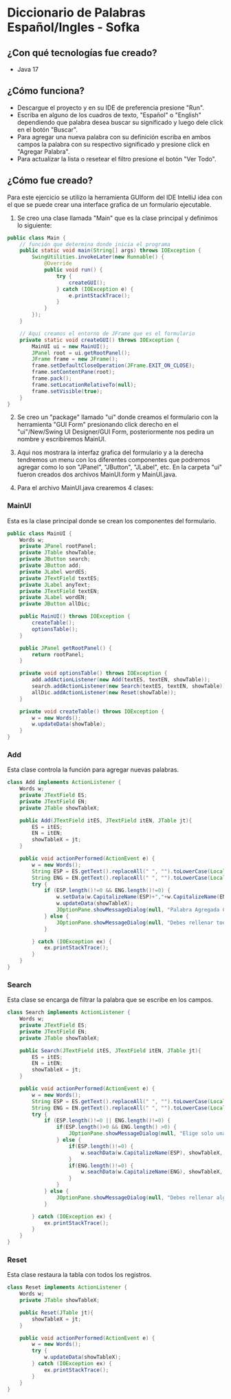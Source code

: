 # Diccionario de Palabras Español/Ingles - Sofka

## ¿Con qué tecnologías fue creado?
* Java 17

## ¿Cómo funciona?
* Descargue el proyecto y en su IDE de preferencia presione "Run".
* Escriba en alguno de los cuadros de texto, "Español" o "English" dependiendo que palabra desea buscar su significado y luego dele click en el botón "Buscar".
* Para agregar una nueva palabra con su definición escriba en ambos campos la palabra con su respectivo significado y presione click en "Agregar Palabra".
* Para actualizar la lista o resetear el filtro presione el botón "Ver Todo".

## ¿Cómo fue creado?
Para este ejercicio se utilizo la herramienta GUIform del IDE IntelliJ idea con el que se puede crear una interface grafica de un formulario ejecutable.

1) Se creo una clase llamada "Main" que es la clase principal y definimos lo siguiente:

```java
public class Main {
	// función que determina donde inicia el programa
    public static void main(String[] args) throws IOException {
        SwingUtilities.invokeLater(new Runnable() {
            @Override
            public void run() {
                try {
                    createGUI();
                } catch (IOException e) {
                    e.printStackTrace();
                }
            }
        });
    }

	// Aqui creamos el entorno de JFrame que es el formulario
    private static void createGUI() throws IOException {
        MainUI ui = new MainUI();
        JPanel root = ui.getRootPanel();
        JFrame frame = new JFrame();
        frame.setDefaultCloseOperation(JFrame.EXIT_ON_CLOSE);
        frame.setContentPane(root);
        frame.pack();
        frame.setLocationRelativeTo(null);
        frame.setVisible(true);
    }
}
```

2) Se creo un "package" llamado "ui" donde creamos el formulario con la herramienta "GUI Form" presionando click derecho en el "ui"/New/Swing UI Designer/GUI Form, posteriormente nos pedira un nombre y escribiremos MainUI.

3) Aqui nos mostrara la interfaz grafica del formulario y a la derecha tendremos un menu con los diferentes componentes que podremos agregar como lo son "JPanel", "JButton", "JLabel", etc. En la carpeta "ui" fueron creados dos archivos MainUI.form y MainUI.java.

4) Para el archivo MainUI.java crearemos 4 clases:

### MainUI
Esta es la clase principal donde se crean los componentes del formulario.

```java
public class MainUI {
    Words w;
    private JPanel rootPanel;
    private JTable showTable;
    private JButton search;
    private JButton add;
    private JLabel wordES;
    private JTextField textES;
    private JLabel anyText;
    private JTextField textEN;
    private JLabel wordEN;
    private JButton allDic;

    public MainUI() throws IOException {
        createTable();
        optionsTable();
    }

    public JPanel getRootPanel() {
        return rootPanel;
    }

    private void optionsTable() throws IOException {
        add.addActionListener(new Add(textES, textEN, showTable));
        search.addActionListener(new Search(textES, textEN, showTable));
        allDic.addActionListener(new Reset(showTable));
    }

    private void createTable() throws IOException {
        w = new Words();
        w.updateData(showTable);
    }
}
```

### Add
Esta clase controla la función para agregar nuevas palabras.

```java
class Add implements ActionListener {
    Words w;
    private JTextField ES;
    private JTextField EN;
    private JTable showTableX;

    public Add(JTextField itES, JTextField itEN, JTable jt){
        ES = itES;
        EN = itEN;
        showTableX = jt;
    }

    public void actionPerformed(ActionEvent e) {
        w = new Words();
        String ESP = ES.getText().replaceAll(" ", "").toLowerCase(Locale.ROOT);
        String ENG = EN.getText().replaceAll(" ", "").toLowerCase(Locale.ROOT);
        try {
            if (ESP.length()!=0 && ENG.length()!=0) {
                w.setData(w.CapitalizeName(ESP)+","+w.CapitalizeName(ENG));
                w.updateData(showTableX);
                JOptionPane.showMessageDialog(null, "Palabra Agregada Correctamente");
            } else {
                JOptionPane.showMessageDialog(null, "Debes rellenar todos los campos");
            }

        } catch (IOException ex) {
            ex.printStackTrace();
        }
    }
}
```

### Search
Esta clase se encarga de filtrar la palabra que se escribe en los campos.

```java
class Search implements ActionListener {
    Words w;
    private JTextField ES;
    private JTextField EN;
    private JTable showTableX;

    public Search(JTextField itES, JTextField itEN, JTable jt){
        ES = itES;
        EN = itEN;
        showTableX = jt;
    }

    public void actionPerformed(ActionEvent e) {
        w = new Words();
        String ESP = ES.getText().replaceAll(" ", "").toLowerCase(Locale.ROOT);
        String ENG = EN.getText().replaceAll(" ", "").toLowerCase(Locale.ROOT);
        try {
            if (ESP.length()!=0 || ENG.length()!=0) {
                if(ESP.length()>0 && ENG.length() >0) {
                    JOptionPane.showMessageDialog(null, "Elige solo una opción para buscar");
                } else {
                    if(ESP.length()!=0) {
                        w.seachData(w.CapitalizeName(ESP), showTableX, 1);
                    }
                    if(ENG.length()!=0) {
                        w.seachData(w.CapitalizeName(ENG), showTableX, 2);
                    }
                }
            } else {
                JOptionPane.showMessageDialog(null, "Debes rellenar algun campo para buscar");
            }

        } catch (IOException ex) {
            ex.printStackTrace();
        }
    }
}
```

### Reset
Esta clase restaura la tabla con todos los registros.

```java
class Reset implements ActionListener {
    Words w;
    private JTable showTableX;

    public Reset(JTable jt){
        showTableX = jt;
    }

    public void actionPerformed(ActionEvent e) {
        w = new Words();
        try {
            w.updateData(showTableX);
        } catch (IOException ex) {
            ex.printStackTrace();
        }
    }
}
```